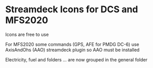 # Streamdeck Icons for DCS and MFS2020
Icons are free to use

For MFS2020 some commands (GPS, AFE for PMDG DC-6) use AxisAndOhs (AAO) streamdeck plugin so AAO must be installed

Electricity, fuel and folders ... are now grouped in the general folder
